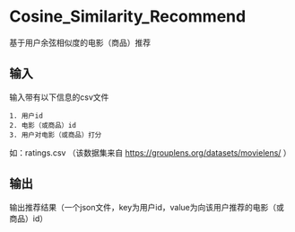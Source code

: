 # Cosine_Similarity_Recommend
基于用户余弦相似度的电影（商品）推荐

## 输入
输入带有以下信息的csv文件
```
1. 用户id
2. 电影（或商品）id
3. 用户对电影（或商品）打分
```
如：ratings.csv  （该数据集来自 https://grouplens.org/datasets/movielens/ ）

## 输出
输出推荐结果（一个json文件，key为用户id，value为向该用户推荐的电影（或商品）id）
